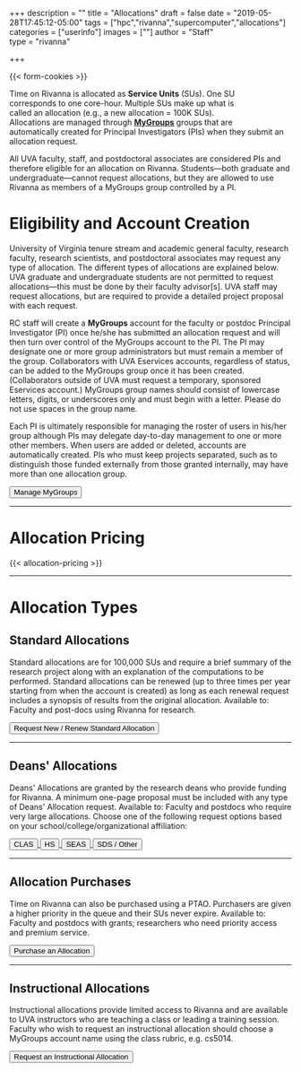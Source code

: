 +++
description = ""
title = "Allocations"
draft = false
date = "2019-05-28T17:45:12-05:00"
tags = ["hpc","rivanna","supercomputer","allocations"]
categories = ["userinfo"]
images = [""]
author = "Staff"  
type = "rivanna"

+++

{{< form-cookies >}}

<script>
var user_token = getCookie("__user_token");
</script>

<div class="bd-callout bd-callout-warning">
<div style="float:right;margin:2rem;"><i class="far fa-clock fa-5x" aria-hidden="true"></i></div>
<p>Time on Rivanna is allocated as <b>Service Units</b> (SUs). One SU corresponds to one core-hour. Multiple SUs make up what is called an allocation (e.g., a new allocation = 100K SUs). Allocations are managed through <a href="https://mygroups.virginia.edu/" target="_new" style="font-weight:bold;">MyGroups</a> groups that are automatically created for Principal Investigators (PIs) when they submit an allocation request. </p>
<p>All UVA faculty, staff, and postdoctoral associates are considered PIs and therefore eligible for an allocation on Rivanna. Students—both graduate and undergraduate—cannot request allocations, but they are allowed to use Rivanna as members of a MyGroups group controlled by a PI.</p>
</div>

# Eligibility and Account Creation

University of Virginia tenure stream and academic general faculty, research faculty, research scientists, and postdoctoral associates may request any type of allocation. The different types of allocations are explained below. UVA graduate and undergraduate students are not permitted to request allocations—this must be done by their faculty advisor[s]. UVA staff may request allocations, but are required to provide a detailed project proposal with each request.

RC staff will create a **MyGroups** account for the faculty or postdoc Principal Investigator (PI) once he/she has submitted an allocation request and will then turn over control of the MyGroups account to the PI. The PI may designate one or more group administrators but must remain a member of the group. Collaborators with UVA Eservices accounts, regardless of status, can be added to the MyGroups group once it has been created. (Collaborators outside of UVA must request a temporary, sponsored Eservices account.) MyGroups group names should consist of lowercase letters, digits, or underscores only and must begin with a letter. Please do not use spaces in the group name.

Each PI is ultimately responsible for managing the roster of users in his/her group although PIs may delegate day-to-day management to one or more other members. When users are added or deleted, accounts are automatically created. PIs who must keep projects separated, such as to distinguish those funded externally from those granted internally, may have more than one allocation group. 

[<button class="btn btn-warning">Manage MyGroups</button>](https://mygroups.virginia.edu/)

- - -

# Allocation Pricing

{{< allocation-pricing >}}

- - -

# Allocation Types

## Standard Allocations
Standard allocations are for 100,000 SUs and require a brief summary of the research project along with an explanation of the computations to be performed. Standard allocations can be renewed (up to three times per year starting from when the account is created) as long as each renewal request includes a synopsis of results from the original allocation. Available to: Faculty and post-docs using Rivanna for research.

<a href="#" onClick="location.href='https://auth.uvasomrc.io/site/allocation-standard.php?user_token=' + user_token">
<button class="btn btn-primary">Request New / Renew Standard Allocation</button></a>

- - -

## Deans' Allocations
Deans' Allocations are granted by the research deans who provide funding for Rivanna. A minimum one-page proposal must be included with any type of Deans' Allocation request. Available to: Faculty and postdocs who require very large allocations. Choose one of the following request options based on your school/college/organizational affiliation:

<a href="#" onClick="location.href='https://auth.uvasomrc.io/site/allocation-dean.php?sponsor=cas&user_token=' + user_token">
  <button class="btn btn-primary">CLAS</button>
</a>
<a href="#" onClick="location.href='https://auth.uvasomrc.io/site/allocation-dean.php?sponsor=hs&user_token=' + user_token">
  <button class="btn btn-primary">HS</button>
</a>
<a href="#" onClick="location.href='https://auth.uvasomrc.io/site/allocation-dean.php?sponsor=seas&user_token=' + user_token">
  <button class="btn btn-primary">SEAS</button>
</a>
<a href="#" onClick="location.href='https://auth.uvasomrc.io/site/allocation-dean.php?sponsor=dsi&user_token=' + user_token">
  <button class="btn btn-primary">SDS / Other</button>
</a>

- - -

## Allocation Purchases
Time on Rivanna can also be purchased using a PTAO. Purchasers are given a higher priority in the queue and their SUs never expire. Available to: Faculty and postdocs with grants; researchers who need priority access and premium service.

<a href="#" onClick="location.href='https://auth.uvasomrc.io/site/allocation-purchase.php?user_token=' + user_token">
  <button class="btn btn-primary">Purchase an Allocation</button>
</a>

- - -

## Instructional Allocations
Instructional allocations provide limited access to Rivanna and are available to UVA instructors who are teaching a class or leading a training session. Faculty who wish to request an instructional allocation should choose a MyGroups account name using the class rubric, e.g. cs5014.

<a href="#" onClick="location.href='https://auth.uvasomrc.io/site/allocation-instructional.php?user_token=' + user_token">
  <button class="btn btn-primary">Request an Instructional Allocation</button>
</a>
